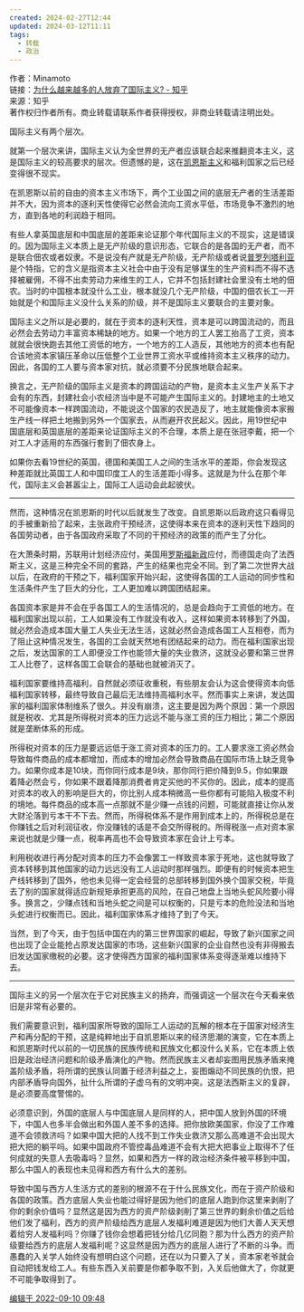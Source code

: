 ```yaml
---
created: 2024-02-27T12:44
updated: 2024-03-12T11:11
tags:
  - 转载
  - 政治
---
```

作者：Minamoto  
链接：[为什么越来越多的人放弃了国际主义? - 知乎](https://www.zhihu.com/question/546130661/answer/2667486079)  
来源：知乎  
著作权归作者所有。商业转载请联系作者获得授权，非商业转载请注明出处。  
  

国际主义有两个层次。

就第一个层次来讲，国际主义认为全世界的无产者应该联合起来推翻资本主义，这是国际主义的较高要求的层次。但遗憾的是，这在[凯恩斯主义](https://www.zhihu.com/search?q=%E5%87%AF%E6%81%A9%E6%96%AF%E4%B8%BB%E4%B9%89&search_source=Entity&hybrid_search_source=Entity&hybrid_search_extra=%7B%22sourceType%22%3A%22answer%22%2C%22sourceId%22%3A2667486079%7D)和福利国家之后已经变得很不现实。

在凯恩斯以前的自由的资本主义市场下，两个工业国之间的底层无产者的生活差距并不大，因为资本的逐利天性使得它必然会流向工资水平低，市场竞争不激烈的地方，直到各地的利润趋于相同。

有些人拿英国底层和中国底层的差距来论证那个年代国际主义的不现实，这是错误的。因为国际主义本质上是无产阶级的意识形态，它联合的是各国的无产者，而不是联合佃农或者奴隶。不是说没有产就是无产阶级，无产阶级或者说[普罗列塔利亚](https://www.zhihu.com/search?q=%E6%99%AE%E7%BD%97%E5%88%97%E5%A1%94%E5%88%A9%E4%BA%9A&search_source=Entity&hybrid_search_source=Entity&hybrid_search_extra=%7B%22sourceType%22%3A%22answer%22%2C%22sourceId%22%3A2667486079%7D)是个特指，它的含义是指资本主义社会中由于没有足够谋生的生产资料而不得不选择被雇佣，不得不出卖劳动力来维生的工人，它并不包括封建社会里没有土地的佃农。当时的中国根本就没什么工业，根本就没几个无产阶级，中国的佃农长工一开始就是个和国际主义没什么关系的阶级，并不是国际主义要联合的主要对象。

国际主义之所以是必要的，就在于资本的逐利天性，资本是可以跨国流动的，而且必然会去劳动力丰富资本稀缺的地方。如果一个地方的工人罢工抬高了工资，资本就就会很快跑去其他工资低的地方，一个地方的工人造反，其他地方的资本也有配合该地资本家镇压革命以压低整个工业世界工资水平或维持资本主义秩序的动力。因此，各国的工人要与资本家对抗，就必须要不分民族地联合起来。

换言之，无产阶级的国际主义是资本的跨国运动的产物，是资本主义生产关系下才会有的东西，封建社会小农经济当中是不可能产生国际主义的。封建地主的土地又不可能像资本一样跨国流动，不能说这个国家的农民造反了，地主就能像资本家搬生产线一样把土地搬到另外一个国家去，从而避开农民起义。因此，用19世纪中国底层和英国底层的差距来论证国际主义的不合理，本质上是在张冠李戴，把一个对工人才适用的东西强行套到了佃农身上。

如果你去看19世纪的英国，德国和美国工人之间的生活水平的差距，你会发现这种差距就比英国工人和中国印度工人的生活差距小得多。这就是为什么在那个年代，国际主义会甚嚣尘上，国际工人运动会此起彼伏。

---

然而，这种情况在凯恩斯的时代以后就发生了改变。自凯恩斯以后政府这只看得见的手被重新拾了起来，主张政府干预经济，这使得本来在资本的逐利天性下趋同的各国劳动者，由于各国政府采取了不同的干预经济的政策的而产生了分化。

在大萧条时期，苏联用计划经济应付，美国用[罗斯福新政](https://www.zhihu.com/search?q=%E7%BD%97%E6%96%AF%E7%A6%8F%E6%96%B0%E6%94%BF&search_source=Entity&hybrid_search_source=Entity&hybrid_search_extra=%7B%22sourceType%22%3A%22answer%22%2C%22sourceId%22%3A2667486079%7D)应付，而德国走向了法西斯主义，这是三种完全不同的套路，产生的结果也完全不同。到了第二次世界大战以后，在政府的干预之下，福利国家开始兴起，这使得各国的工人运动的同步性和生活条件产生了巨大的分化，工人更加难以跨国团结起来。

各国资本家是并不会在乎各国工人的生活情况的，总是会趋向于工资低的地方。在福利国家出现以前，工人如果没有工作就没有收入，这样如果资本转移到了外国，就必然会造成本国大量工人失业无法生活，这就必然会造成各国工人互相卷，而为了阻止这种情况发生，各国的工会就天然地有团结起来的动力。而在福利国家出现之后，发达国家的工人即便没工作也能领大量的失业救济，这就没必要和第三世界工人比卷了，这样各国工会联合的基础也就被消灭了。

福利国家要维持高福利，自然就必须征收重税，有些朋友会认为这会使得资本向低福利国家转移，最终导致自己最后无法维持高福利水平。然而事实上来讲，发达国家的福利国家体制维系了很久。并没有崩溃，这主要是因为两个原因：第一个原因就是税收、尤其是所得税对资本的压力远远不能与涨工资的压力相比；第二个原因就是垄断体系的形成。

所得税对资本的压力是要远远低于涨工资对资本的压力的。工人要求涨工资必然会导致每件商品的成本都增加，而成本的增加必然会导致商品在国际市场上缺乏竞争力。如果你成本是10块，而你同行成本是9块，那你同行把价降到9.5，你如果跟着降必然会亏，你如果不跟着降那消费者肯定买他的不买你的。因此，成本的提高对资本的收入的影响是巨大的，你比别人成本稍微高一些你都有可能陷入极度不利的境地。每件商品的成本高一点那就不是少赚一点钱的问题，可能就直接让你从发大财沦落到亏本干不下去。然而，所得税体系不是作用到成本上的，所得税总是在你赚钱之后对利润征收，你没赚钱的话是不会交所得税的。所得税涨一点对资本家来说也就是少赚一点，税率再高也不会导致资本家在会计上亏本。

利用税收进行再分配对资本的压力不会像罢工一样致资本家于死地，这也就导致了资本转移到其他国家的动力远远没有工人运动时那样强烈。即便有的时候资本把生产线转移到了国外，他也未见得一定会经营的总部转移到国外换个国家交税，毕竟去了别的国家就得适应新规矩承担更高的风险，在自己地盘上当地头蛇风险要小得多。换言之，少赚点钱和当地头蛇之间是可以权衡的，只是亏本的危险没法和当地头蛇进行权衡而已。因此，福利国家体系才维持了到了今天。

当然，到了今天，由于包括中国在内的第三世界国家的崛起，导致了新兴国家之间也出现了企业能抢占原发达国家的市场，这些新兴国家的企业自然也没有非得搬去旧发达国家缴税的必要。这才使得西方国家的福利国家体系变得逐渐难以维持下去。

---

国际主义的另一个层次在于它对民族主义的扬弃，而强调这一个层次在今天看来依旧是非常有必要的。

我们需要意识到，福利国家所导致的国际工人运动的瓦解的根本在于国家对经济生产和再分配的干预，这是纯粹地出于自凯恩斯以来的经济思潮的演变，它在本质上和凯恩斯时代以前的一切民族的民族传统和民族文化都没什么关系，它在本质上依旧是政治经济问题和阶级矛盾演化的产物。然而民族主义者却妄图用民族矛盾来掩盖阶级矛盾，将所谓的民族认同置于经济利益之上，妄图煽动不同民族的仇恨，把内部矛盾导向国外，扯什么所谓的子虚乌有的文明冲突。这是法西斯主义的复辟，是必须要高度警惕的。

必须意识到，外国的底层人与中国底层人是同样的人，把中国人放到外国的环境下，中国人也多半会做出和外国人差不多的选择。把你放欧美国家，你没了工作难道不会领救济吗？如果中国大把的人找不到工作失业救济又那么高难道不会出现大把大把的躺平吗。如果中国政府不管控毒品难道不会有大把大把事业上取得不了任何成就的失意人去吸毒吗？显然，如果和西方一样的政治经济条件被平移到中国，那么中国人的表现也未见得和西方有什么大的差别。

导致中国与西方人生活方式的差别的根源不在于什么民族文化，而在于资产阶级和各国的政策。西方底层人失业也能过得好是因为他们的底层人跑到你这里来剥削了你的剩余价值吗？显然这是因为西方的资产阶级剥削了第三世界的剩余价值之后给他们发了福利，西方的资产阶级给西方底层人发福利难道是因为他们大善人天天想着给穷人发福利吗？你赚了钱你会想着把钱分给几亿同胞？那为什么西方的资产阶级要给西方的底层人发福利呢？这显然是因为西方的底层人进行了不断的斗争。而愚蠢的入关学人始终没有想明白这个问题，还在以为只要入了关，资本家老爷就会自动把钱发给工人。有些东西入关前要是你都争取不到，入关后他做大了，你就更不可能争取得到了。

[编辑于 2022-09-10 09:48](//www.zhihu.com/question/546130661/answer/2667486079)
